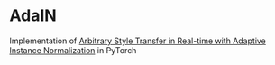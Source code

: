 # AdaIN
Implementation of <a href="https://arxiv.org/abs/1703.06868">Arbitrary Style Transfer in Real-time with Adaptive Instance Normalization</a> in PyTorch
